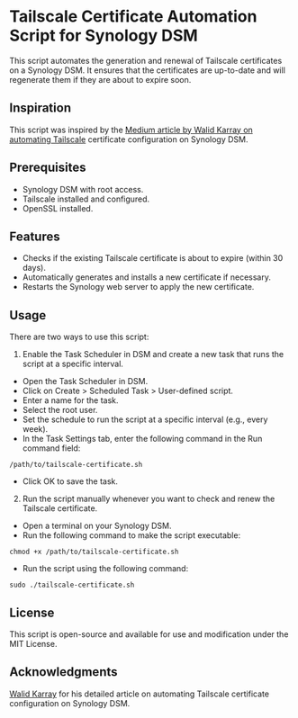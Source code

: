# Tailscale Certificate Automation Script for Synology DSM

This script automates the generation and renewal of Tailscale certificates on a Synology DSM. It ensures that the certificates are up-to-date and will regenerate them if they are about to expire soon.

## Inspiration

This script was inspired by the [Medium article by Walid Karray on automating Tailscale](https://medium.com/@walid.karray/automating-tailscale-certificate-configuration-on-synology-dsm-8a3c3b79e010) certificate configuration on Synology DSM.

## Prerequisites

- Synology DSM with root access.
- Tailscale installed and configured.
- OpenSSL installed.

## Features

- Checks if the existing Tailscale certificate is about to expire (within 30 days).
- Automatically generates and installs a new certificate if necessary.
- Restarts the Synology web server to apply the new certificate.

## Usage

There are two ways to use this script:

1. Enable the Task Scheduler in DSM and create a new task that runs the script at a specific interval.
- Open the Task Scheduler in DSM.
- Click on Create > Scheduled Task > User-defined script.
- Enter a name for the task.
- Select the root user.
- Set the schedule to run the script at a specific interval (e.g., every week).
- In the Task Settings tab, enter the following command in the Run command field:
```
/path/to/tailscale-certificate.sh
```
- Click OK to save the task.

2. Run the script manually whenever you want to check and renew the Tailscale certificate.
- Open a terminal on your Synology DSM.
- Run the following command to make the script executable:
```
chmod +x /path/to/tailscale-certificate.sh
```
- Run the script using the following command:
```
sudo ./tailscale-certificate.sh
```

## License

This script is open-source and available for use and modification under the MIT License.


## Acknowledgments

[Walid Karray](https://medium.com/@walid.karray) for his detailed article on automating Tailscale certificate configuration on Synology DSM.
